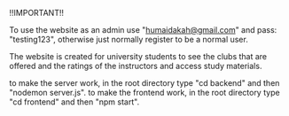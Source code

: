 !!IMPORTANT!!

To use the website as an admin use "humaidakah@gmail.com" and pass: "testing123", otherwise just normally register to be a normal user.

The website is created for university students to see the clubs that are offered and the ratings of the instructors and access study materials.

to make the server work, in the root directory type "cd backend" and then "nodemon server.js".
to make the frontend work, in the root directory type "cd frontend" and then "npm start".


